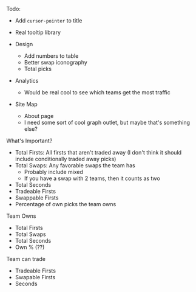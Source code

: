Todo:

* Add `cursor-pointer` to title
* Real tooltip library

* Design
  * Add numbers to table
  * Better swap iconography
  * Total picks

* Analytics
  * Would be real cool to see which teams get the most traffic

* Site Map
  * About page
  * I need some sort of cool graph outlet, but maybe that's something else?



What's Important?

- Total Firsts: All firsts that aren't traded away (I don't think it should include conditionally traded away picks)
- Total Swaps: Any favorable swaps the team has
  - Probably include mixed
  - If you have a swap with 2 teams, then it counts as two
- Total Seconds
- Tradeable Firsts
- Swappable Firsts
- Percentage of own picks the team owns

Team Owns
- Total Firsts
- Total Swaps
- Total Seconds
- Own % (??)

Team can trade
- Tradeable Firsts
- Swapable Firsts
- Seconds